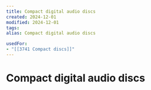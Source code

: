 ```yaml
---
title: Compact digital audio discs
created: 2024-12-01
modified: 2024-12-01
tags: 
alias: Compact digital audio discs

usedFor:
- "[[3741 Compact discs]]"
---
```

# Compact digital audio discs
